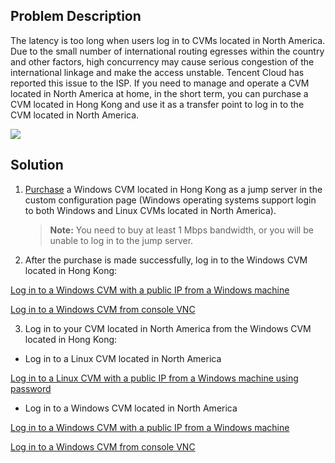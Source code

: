 ## Problem Description
The latency is too long when users log in to CVMs located in North America.
Due to the small number of international routing egresses within the country and other factors, high concurrency may cause serious congestion of the international linkage and make the access unstable. Tencent Cloud has reported this issue to the ISP. If you need to manage and operate a CVM located in North America at home, in the short term, you can purchase a CVM located in Hong Kong and use it as a transfer point to log in to the CVM located in North America.

![](https://main.qcloudimg.com/raw/53a963a1e25048a0a05aa7d5b54ca943.png)

## Solution
 1. [Purchase](https://buy.cloud.tencent.com/cvm?tabIndex=1) a Windows CVM located in Hong Kong as a jump server in the custom configuration page (Windows operating systems support login to both Windows and Linux CVMs located in North America).
	>**Note:**
	>You need to buy at least 1 Mbps bandwidth, or you will be unable to log in to the jump server.

 2. After the purchase is made successfully, log in to the Windows CVM located in Hong Kong:
 
[Log in to a Windows CVM with a public IP from a Windows machine](https://intl.cloud.tencent.com/document/product/213/5435)

[Log in to a Windows CVM from console VNC](https://intl.cloud.tencent.com/document/product/213/5435)

 3. Log in to your CVM located in North America from the Windows CVM located in Hong Kong:

- Log in to a Linux CVM located in North America

[Log in to a Linux CVM with a public IP from a Windows machine using password](https://intl.cloud.tencent.com/document/product/213/5436)

- Log in to a Windows CVM located in North America 

[Log in to a Windows CVM with a public IP from a Windows machine](https://intl.cloud.tencent.com/document/product/213/5435)

[Log in to a Windows CVM from console VNC](https://intl.cloud.tencent.com/document/product/213/5435)

